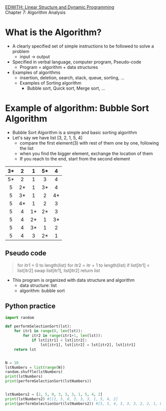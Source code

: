 [EDWITH: Linear Structure and Dynamic Programming](https://www.edwith.org/datastructure-2019s)    
Chapter 7: Algorithm Analysis
# What is the Algorithm?
- A clearly specified set of simple instructions to be followed to solve a problem
	- input -> output
- Specified in verbal language, computer program, Pseudo-code
	- Program = algorithm + data structures
- Examples of algorithms
	- insertion, deletion, search, stack, queue, sorting, ...
	- Examples of Sorting algorithm
		- Bubble sort, Quick sort, Merge sort, ...
# Example of algorithm: Bubble Sort Algorithm
- Bubble Sort Algorithm is a simple and basic sorting algorithm
- Let's say we have list [3, 2, 1, 5, 4]
	- compare the first element(3) with rest of them one by one, following the list
	- when you find the bigger element, exchange the location of them
	- If you reach to the end, start from the second element

|3*|2|1|5*|4|
|:-:|:-:|:-:|:-:|:-:|
|5*|2|1|3|4|
|5|2*|1|3*|4|
|5|3*|1|2|4*|
|5|4*|1|2|3|
|5|4|1*|2*|3|
|5|4|2*|1|3*|
|5|4|3*|1|2|
|5|4|3|2*|1|

## Pseudo code
>for itr1 = 0 to length(list)
>	for itr2 = itr + 1 to length(list)
>		if list[itr1] < list[itr2]
>			swap list[itr1], list[itr2]
>return list
- This program is organized with data structure and algorithm
	- data structure: list
	- algorithm: bubble sort
## Python practice
```python
import random

def performSelectionSort(lst):
    for itr1 in range(0, len(lst)):
        for itr2 in range(itr1+1, len(lst)):
            if lst[itr1] < lst[itr2]:
                lst[itr1], lst[itr2] = lst[itr2], lst[itr1]
    return lst


N = 10
lstNumbers = list(range(N))
random.shuffle(lstNumbers)
print(lstNumbers)
print(performSelectionSort(lstNumbers))


lstNumbers2 = [2, 5, 0, 3, 3, 3, 1, 5, 4, 2]
print(lstNumbers2) #[[2, 5, 0, 3, 3, 3, 1, 5, 4, 2]
print(performSelectionSort(lstNumbers2)) #[5, 5, 4, 3, 3, 3, 2, 2, 1, 0]
```
